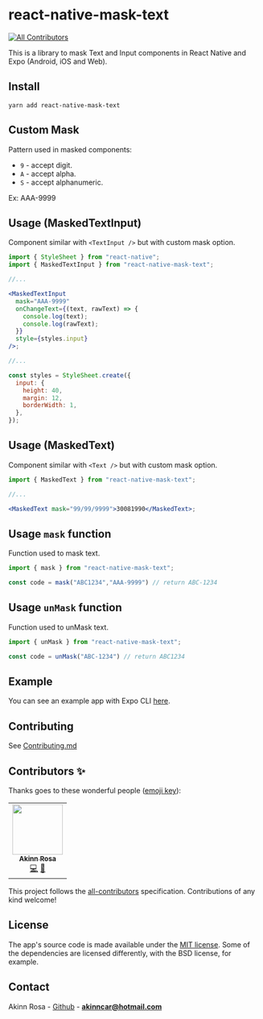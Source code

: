 # react-native-mask-text
<!-- ALL-CONTRIBUTORS-BADGE:START - Do not remove or modify this section -->
[![All Contributors](https://img.shields.io/badge/all_contributors-1-orange.svg?style=flat-square)](#contributors-)
<!-- ALL-CONTRIBUTORS-BADGE:END -->

This is a library to mask Text and Input components in React Native and Expo (Android, iOS and Web).

## Install

```shell
yarn add react-native-mask-text
```

## Custom Mask

Pattern used in masked components:

- `9` - accept digit.
- `A` - accept alpha.
- `S` - accept alphanumeric.

Ex: AAA-9999

## Usage (MaskedTextInput)

Component similar with `<TextInput />` but with custom mask option.

```jsx
import { StyleSheet } from "react-native";
import { MaskedTextInput } from "react-native-mask-text";

//...

<MaskedTextInput
  mask="AAA-9999"
  onChangeText={(text, rawText) => {
    console.log(text);
    console.log(rawText);
  }}
  style={styles.input}
/>;

//...

const styles = StyleSheet.create({
  input: {
    height: 40,
    margin: 12,
    borderWidth: 1,
  },
});
```

## Usage (MaskedText)

Component similar with `<Text />` but with custom mask option.

```jsx
import { MaskedText } from "react-native-mask-text";

//...

<MaskedText mask="99/99/9999">30081990</MaskedText>;
```

## Usage `mask` function

Function used to mask text.

```js
import { mask } from "react-native-mask-text";

const code = mask("ABC1234","AAA-9999") // return ABC-1234
```

## Usage `unMask` function

Function used to unMask text.

```js
import { unMask } from "react-native-mask-text";

const code = unMask("ABC-1234") // return ABC1234
```

## Example

You can see an example app with Expo CLI [here](example/App.js).

## Contributing

See [Contributing.md](Contributing.md)

## Contributors ✨

Thanks goes to these wonderful people ([emoji key](https://allcontributors.org/docs/en/emoji-key)):

<!-- ALL-CONTRIBUTORS-LIST:START - Do not remove or modify this section -->
<!-- prettier-ignore-start -->
<!-- markdownlint-disable -->
<table>
  <tr>
    <td align="center"><a href="https://medium.com/@akinncar"><img src="https://avatars.githubusercontent.com/u/42688281?v=4?s=100" width="100px;" alt=""/><br /><sub><b>Akinn Rosa</b></sub></a><br /><a href="https://github.com/akinncar/react-native-mask-text/commits?author=akinncar" title="Code">💻</a> <a href="https://github.com/akinncar/react-native-mask-text/commits?author=akinncar" title="Documentation">📖</a></td>
  </tr>
</table>

<!-- markdownlint-restore -->
<!-- prettier-ignore-end -->

<!-- ALL-CONTRIBUTORS-LIST:END -->

This project follows the [all-contributors](https://github.com/all-contributors/all-contributors) specification. Contributions of any kind welcome!

## License

The app's source code is made available under the [MIT license](LICENSE). Some of the dependencies are licensed differently, with the BSD license, for example.

## Contact

Akinn Rosa - [Github](https://github.com/akinncar) - **[akinncar@hotmail.com](mailto:akinncar@hotmail.com)**
